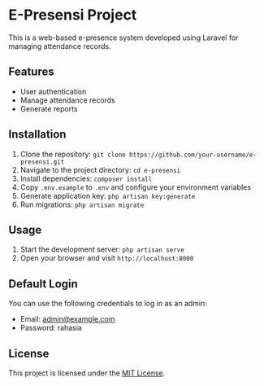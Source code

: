 # E-Presensi Project

This is a web-based e-presence system developed using Laravel for managing attendance records.

## Features
- User authentication
- Manage attendance records
- Generate reports

## Installation
1. Clone the repository: `git clone https://github.com/your-username/e-presensi.git`
2. Navigate to the project directory: `cd e-presensi`
3. Install dependencies: `composer install`
4. Copy `.env.example` to `.env` and configure your environment variables
5. Generate application key: `php artisan key:generate`
6. Run migrations: `php artisan migrate`

## Usage
1. Start the development server: `php artisan serve`
2. Open your browser and visit `http://localhost:8000`

## Default Login
You can use the following credentials to log in as an admin:
- Email: admin@example.com
- Password: rahasia

## License
This project is licensed under the [MIT License](LICENSE).
